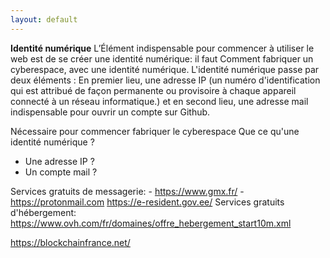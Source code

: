 ```yaml
---
layout: default
---
```

**Identité numérique**
L’Élément indispensable pour commencer à utiliser le web est de se créer une identité numérique: il faut 
Comment fabriquer un cyberespace, avec une identité numérique.
L'identité numérique passe par deux éléments : 
    En premier lieu, une adresse IP (un numéro d'identification qui est attribué de façon permanente ou provisoire à chaque appareil connecté à un réseau informatique.)
    et en second lieu, une adresse mail indispensable pour ouvrir un compte sur Github.


Nécessaire pour commencer fabriquer le cyberespace
Que ce qu'une identité numérique ?
  - Une adresse IP ?
  - Un compte mail ?
 
Services gratuits de messagerie:
    - https://www.gmx.fr/
    -https://protonmail.com
    https://e-resident.gov.ee/
 Services gratuits d'hébergement:
https://www.ovh.com/fr/domaines/offre_hebergement_start10m.xml


https://blockchainfrance.net/

